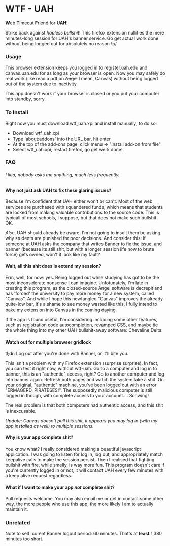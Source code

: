 WTF - UAH
=======

**W**eb **T**imeout **F**riend for **UAH**!

Strike back against *hapless bullshit*! This firefox extension nullifies the mere minutes-long session for UAH's banner service. Go get actual work done without being logged out for absolutely no reason \o/

### Usage

This browser extension keeps you logged in to register.uah.edu and canvas.uah.edu for as long as your browser is open. Now you may safely do real work (like read a pdf on ~~Angel~~ I mean, Canvas) without being logged out of the system due to inactivity.

This app doesn't work if your browser is closed or you put your computer into standby, sorry.

### To Install

Right now you must download wtf_uah.xpi and install manually; to do so:

* Download wtf_uah.xpi
* Type 'about:addons' into the URL bar, hit enter
* At the top of the add-ons page, click menu -> "Install add-on from file"
* Select wtf_uah.xpi, restart firefox, go get werk done!

### FAQ

###### I lied, nobody asks me anything, much less *frequently*.

#### Why not just ask UAH to fix these glaring issues?

Because I'm confident that UAH either won't or can't. Most of the web services are purchased with squandered funds, which means that students are locked from making valuable contributions to the source code. This is typicall of most schools, I suppose, but that does not make such bullshit OK.

*Also*, UAH should already be aware. I'm not going to insult them be asking why students are punished for poor decisions. And consider this: if someone at UAH asks the company that writes Banner to fix the issue, and banner (because its still shit, but with a longer session life now to brute force) gets owned, won't it look like my fault?

#### Wait, all this shit does is extend my session?

Erm, well, for now: yes. Being logged out while studying has got to be the most inconsiderate nonsense I can imagine. Unfotunately, I'm late in creating this program, as the closed-source Angel software is decrepit and has 'forced' the university to pay more money for a new system, called "Canvas". And while I hope this newfangled "Canvas" improves the already-quite-low bar, it's a shame to see money wasted like this. I fully intend to bake my extension into Canvas in the coming daying.

If the app is found useful, I'm considering including some other features, such as registration code autocompletion, revamped CSS, and maybe tie the whole thing into my other UAH bullshit-away software: Chevaline Delta.

#### Watch out for multiple browser gridlock

tl;dr: Log out after you're done with Banner, or it'll bite you.

This isn't a problem with my Firefox extension (surprise surprise). In fact, you can test it right now, without wtf-uah. Go to a computer and log in to banner, this is an "authentic" access, right? Go to another computer and log into banner again. Refresh both pages and watch the system take a shit. On your original, "authentic" machine, you've been logged out with an error "ERMAGERD, PIRATESES!". The supposedly malicious computer is still logged in though, with complete access to your account.... Schwing!

The real problem is that both computers had authentic access, and this shit is inexcusable.

*Update: Canvas doesn't pull this shit, it appears you may log in (with my app installed as well) to multiple sessions.*

#### Why is your app complete shit?

You know what? I really considered making a beautiful javascript application. I was going to listen for log in, log out, and appropriately match keepalive calls to make the session persist. Then I realised that fighting bullshit with fire, while smelly, is way more fun. This program doesn't care if you're currently logged in or not, it will contact UAH every few minutes with a keep alive request regardless.

#### What if I want to make your app *not* complete shit?

Pull requests welcome. You may also email me or get in contact some other way, the more people who use this app, the more likely I am to actually maintain it.


### Unrelated

Note to self: curent Banner logout period: 60 minutes. That's at **least** 1,380 minutes too short.







